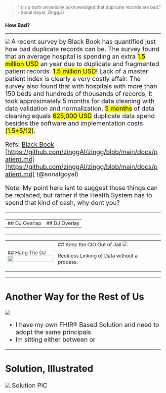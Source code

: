 <!-- .slide: data-background="#111d30" -->

> "It is a truth universally acknowledged that duplicate records are bad."  - Sonal Goyal, Zingg.ai

### How Bad? <!-- .element: class="r-fit-text" -->
---
<!-- .slide: data-background="#111d30" -->

<img src="{{asset_folder}}/spend-money.png" />
<span style="font-size:20px">
A recent survey by Black Book has quantified just how bad duplicate records can be. The survey found that an average hospital is spending an extra <mark>1.5 million USD</mark> an year due to duplicate and fragmented patient records. <mark>1.5 million USD</mark>! Lack of a master patient index is clearly a very costly affair.  The survey also found that with hospitals with more than 150 beds and hundreds of thousands of records, it took approximately 5 months for data cleaning with data validation and normalization. <mark>5 months</mark> of data cleaning equals <mark>625,000 USD</mark> duplicate data spend besides the software and implementation costs <mark>(1.5*5/12)</mark>.

Refs: 
[Black Book](https://blackbookmarketresearch.newswire.com/news/improving-provider-interoperability-congruently-increasing-patient-20426295)
[https://github.com/zinggAI/zingg/blob/main/docs/patient.md](https://github.com/zinggAI/zingg/blob/main/docs/patient.md) (@sonalgoyal)
</span>


Note:
My point here isnt to suggest those things can be replaced, but rather if the Health System
has to spend that kind of cash, why dont you?

---
<!-- .slide: data-background="#111d30" -->

<table>

<tr>
<td>
## DJ Overlap


</td>
<td>
## DJ Overlay


</td>
</tr>
</table>


---
<!-- .slide: data-background="#111d30" -->

<table>

<tr>
<td>
## Hang The DJ

<img width="100%" src="{{asset_folder}}/safety-protect-guard.png" />

</td>
<td>
## Keep the CIO Out of Jail

<img src="{{asset_folder}}/cio_jail.png" />

Reckless Linking of Data without a process.

</td>
</tr>
</table>


---
<!-- .slide: data-background="#111d30" -->
## Another Way for the Rest of Us 

 <img src="{{asset_folder}}/pholder.png" />

- I have my own FHIR® Based Solution and need to adopt the same principals 
- Im sitting either between or 

---
<!-- .slide: data-background="#111d30" -->
## Solution, Illustrated

 <img src="{{asset_folder}}/pholder.png" />
Solution PIC